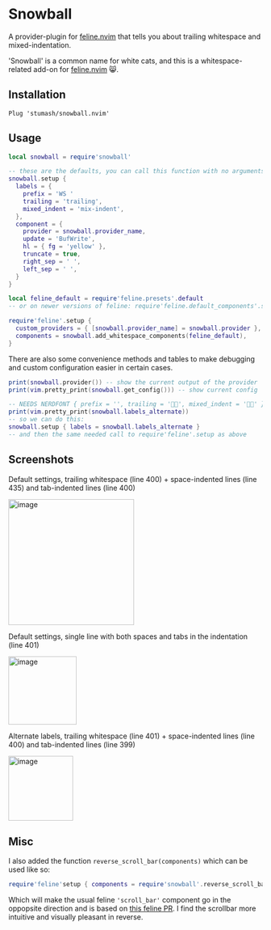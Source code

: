 # Snowball

A provider-plugin for [feline.nvim](https://github.com/feline-nvim/feline.nvim) that tells you about trailing
whitespace and mixed-indentation.

'Snowball' is a common name for white cats, and this is a whitespace-related add-on for
[feline.nvim](https://github.com/feline-nvim/feline.nvim) :smile_cat:.

## Installation

```vim
Plug 'stumash/snowball.nvim'
```

## Usage

```lua
local snowball = require'snowball'

-- these are the defaults, you can call this function with no arguments if you don't want to change them
snowball.setup {
  labels = {
    prefix = 'WS '
    trailing = 'trailing',
    mixed_indent = 'mix-indent',
  },
  component = {
    provider = snowball.provider_name,
    update = 'BufWrite',
    hl = { fg = 'yellow' },
    truncate = true,
    right_sep = ' ',
    left_sep = ' ',
  }
}

local feline_default = require'feline.presets'.default
-- or on newer versions of feline: require'feline.default_components'.statusline.icons

require'feline'.setup {
  custom_providers = { [snowball.provider_name] = snowball.provider },
  components = snowball.add_whitespace_components(feline_default),
}
```

There are also some convenience methods and tables to make debugging and custom configuration easier in certain cases.

```lua
print(snowball.provider()) -- show the current output of the provider
print(vim.pretty_print(snowball.get_config())) -- show current config

-- NEEDS NERDFONT { prefix = '', trailing = '﬋', mixed_indent = '' }
print(vim.pretty_print(snowball.labels_alternate))
-- so we can do this:
snowball.setup { labels = snowball.labels_alternate }
-- and then the same needed call to require'feline'.setup as above
```

## Screenshots

Default settings, trailing whitespace (line 400) + space-indented lines (line 435) and tab-indented lines (line 400)

<img width="249" alt="image" src="https://user-images.githubusercontent.com/13181078/166393983-23ad097d-c188-41fa-b950-9f2537f2853d.png">

Default settings, single line with both spaces and tabs in the indentation (line 401)

<img width="135" alt="image" src="https://user-images.githubusercontent.com/13181078/166394130-9607cc19-6f2b-4038-afeb-c8819790f28b.png">

Alternate labels, trailing whitespace (line 401) + space-indented lines (line 400) and tab-indented lines (line 399)

<img width="128" alt="image" src="https://user-images.githubusercontent.com/13181078/166394370-de575f43-fc12-4bc8-9834-619ef2d6def8.png">

## Misc

I also added the function `reverse_scroll_bar(components)` which can be used like so:

```lua
require'feline'setup { components = require'snowball'.reverse_scroll_bar(components) }
``` 

Which will make the usual feline `'scroll_bar'` component go in the oppopsite direction and is based on
[this feline PR](https://github.com/feline-nvim/feline.nvim/pull/261). I find the scrollbar more intuitive and visually
pleasant in reverse.
